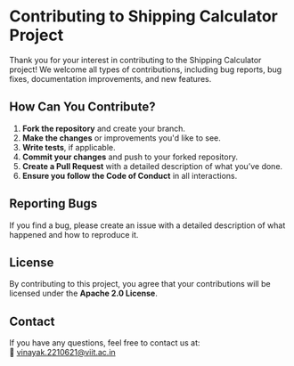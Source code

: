 # Contributing to Shipping Calculator Project

Thank you for your interest in contributing to the Shipping Calculator project! We welcome all types of contributions, including bug reports, bug fixes, documentation improvements, and new features.

## How Can You Contribute?

1. **Fork the repository** and create your branch.
2. **Make the changes** or improvements you'd like to see.
3. **Write tests**, if applicable.
4. **Commit your changes** and push to your forked repository.
5. **Create a Pull Request** with a detailed description of what you’ve done.
6. **Ensure you follow the Code of Conduct** in all interactions.

## Reporting Bugs

If you find a bug, please create an issue with a detailed description of what happened and how to reproduce it.

## License

By contributing to this project, you agree that your contributions will be licensed under the **Apache 2.0 License**.

## Contact

If you have any questions, feel free to contact us at:  
📧 vinayak.2210621@viit.ac.in
